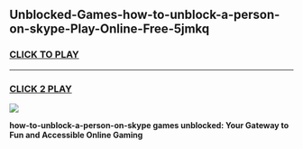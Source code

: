 
## Unblocked-Games-how-to-unblock-a-person-on-skype-Play-Online-Free-5jmkq
<h3>
<a href="https://premium76.site?title=how-to-unblock-a-person-on-skype&ref=26A">CLICK TO PLAY</a></h3>
<hr>

<h3>
<a href="https://premium76.site?title=how-to-unblock-a-person-on-skype&ref=26A">CLICK 2 PLAY</a>
  
</h3>

<a href="https://premium76.site?title=how-to-unblock-a-person-on-skype&ref=26A"><img src="https://clearcache.store/games.png"></a>


**how-to-unblock-a-person-on-skype games unblocked: Your Gateway to Fun and Accessible Online Gaming**
